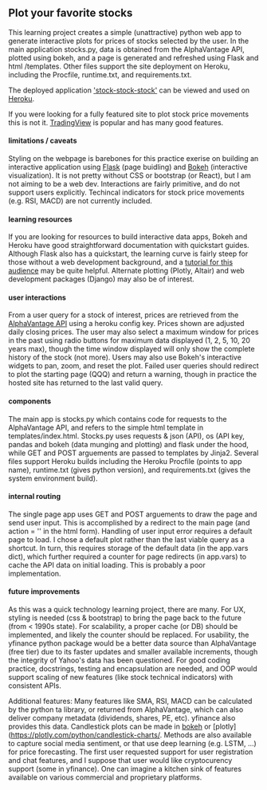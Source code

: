 ## Plot your favorite stocks 
This learning project creates a simple (unattractive) python web app to generate interactive plots for prices of stocks selected by the user. In the main application stocks.py, data is obtained from the AlphaVantage API, plotted using bokeh, and a page is generated and refreshed using Flask and html /templates. Other files support the site deployment on Heroku, including the Procfile, runtime.txt, and requirements.txt.

The deployed application ['stock-stock-stock'](https://stock-stock-stock.herokuapp.com/) can be viewed and used on [Heroku](http://heroku.com/).

If you were looking for a fully featured site to plot stock price movements this is not it. [TradingView](https://www.tradingview.com/) is popular and has many good features.


#### limitations / caveats
Styling on the webpage is barebones for this practice exerise on building an interactive application using [Flask](https://flask.palletsprojects.com/) (page buidling) and [Bokeh](https://docs.bokeh.org/) (interactive visualization). It is not pretty without CSS or bootstrap (or React), but I am not aiming to be a web dev. Interactions are fairly primitive, and do not support users explicitly. Techincal indicators for stock price movements (e.g. RSI, MACD) are not currently included.

#### learning resources
If you are looking for resources to build interactive data apps, Bokeh and Heroku have good straightforward documentation with quickstart guides. Although Flask also has a quickstart, the learning curve is fairly steep for those without a web development background, and a [tutorial for this audience](https://github.com/bev-a-tron/MyFlaskTutorial) may be quite helpful. Alternate plotting (Plotly, Altair) and web development packages (Django) may also be of interest.

#### user interactions
From a user query for a stock of interest, prices are retrieved from the [AlphaVantage API](https://www.alphavantage.co/) using a heroku config key. Prices shown are adjusted daily closing prices. The user may also select a maximum window for prices in the past using radio buttons for maximum data displayed (1, 2, 5, 10, 20 years max), though the time window displayed will only show the complete history of the stock (not more). Users may also use Bokeh's interactive widgets to pan, zoom, and reset the plot. Failed user queries should redirect to plot the starting page (QQQ) and return a warning, though in practice the hosted site has returned to the last valid query.

#### components
The main app is stocks.py which contains code for requests to the AlphaVantage API, and refers to the simple html template in templates/index.html. Stocks.py uses requests & json (API), os (API key, pandas and bokeh (data munging and plotting) and flask under the hood, while GET and POST arguements are passed to templates by Jinja2. Several files support Heroku builds including the Heroku Procfile (points to app name), runtime.txt (gives python version), and requirements.txt (gives the system environment build).   

#### internal routing
The single page app uses GET and POST arguements to draw the page and send user input. This is accomplished by a redirect to the main page (and action = '' in the html form). Handling of user input error requires a default page to load. I chose a default plot rather than the last viable query as a shortcut. In turn, this requires storage of the default data (in the app.vars dict), which further required a counter for page redirects (in app.vars) to cache the API data on initial loading. This is probably a poor implementation.

#### future improvements
As this was a quick technology learning project, there are many. For UX, styling is needed (css & bootstrap) to bring the page back to the future (from < 1990s state). For scalability, a proper cache (or DB) should be implemented, and likely the counter should be replaced. For usability, the yfinance python package would be a better data source than AlphaVantage (free tier) due to its faster updates and smaller available increments, though the integrity of Yahoo's data has been questioned. For good coding practice, docstrings, testing and encapsulation are needed, and OOP would support scaling of new features (like stock technical indicators) with consistent APIs. 

Additional features: Many features like SMA, RSI, MACD can be calculated by the python ta library, or returned from AlphaVantage, which can also deliver company metadata (dividends, shares, PE, etc). yfinance also provides this data. Candlestick plots can be made in [bokeh](https://docs.bokeh.org/en/latest/docs/gallery/candlestick.html) or [plotly](https://plotly.com/python/candlestick-charts/. Methods are also available to capture social media sentiment, or that use deep learning (e.g. LSTM, ...) for price forecasting. The first user requested support for user registration and chat features, and I suppose that user would like cryptocurency support (some in yfinance). One can imagine a kitchen sink of features available on various commercial and proprietary platforms.